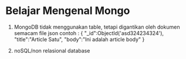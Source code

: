# Belajar Mengenal Mongo
1. MongoDB tidak menggunakan table, tetapi digantikan oleh dokumen semacam file json
contoh :
{
  "_id":ObjectId('asd324234324'),
  "title":"Article Satu",
  "body":"Ini adalah article body"
}

2. noSQL/non relasional database
